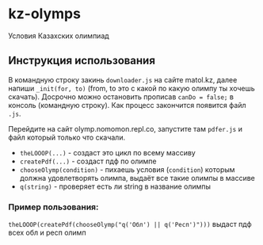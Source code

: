 # kz-olymps
Условия Казахских олимпиад

## Инструкция использования
В командную строку закинь ```downloader.js``` на сайте matol.kz, далее напиши ```_init(for, to)``` (from, to это с какой по какую олимпу ты хочешь скачать). Досрочно можно остановить прописав ```canDo = false;``` в консоль (командную строку). Как процесс закончится появится файл ```.js```.

Перейдите на сайт olymp.nomomon.repl.co, запустите там ```pdfer.js``` и файл который только что скачали.

- ```theLOOOP(...)``` - создаст это цикл по всему массиву
- ```createPdf(...)``` - создаст пдф по олимпе
- ```chooseOlymp(condition)``` - пихаешь условия (```condition```) которым должна удовлетворять олимпа, выдаёт все такие олимпы в массиве
- ```q(string)``` - проверяет есть ли string в название олимпы

### Пример пользования:
```theLOOOP(createPdf(chooseOlymp("q('Обл') || q('Респ')")))``` выдаст пдф всех обл и респ олимп 
